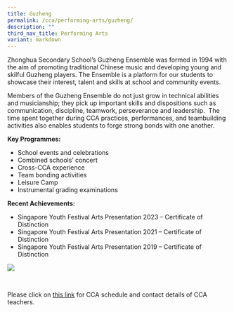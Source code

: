 ```yaml
---
title: Guzheng
permalink: /cca/performing-arts/guzheng/
description: ""
third_nav_title: Performing Arts
variant: markdown
---
```

Zhonghua Secondary School’s Guzheng Ensemble was formed in 1994 with the aim of promoting traditional Chinese music and developing young and skilful Guzheng players. The Ensemble is a platform for our students to showcase their interest, talent and skills at school and community events.&nbsp;

Members of the Guzheng Ensemble do not just grow in technical abilities and musicianship; they pick up important skills and dispositions such as communication, discipline, teamwork, perseverance and leadership.&nbsp; The time spent together during CCA practices, performances, and teambuilding activities also enables students to forge strong bonds with one another.

**Key Programmes:**
* School events and celebrations
* Combined schools’ concert
* Cross-CCA experience
* Team bonding activities
* Leisure Camp
* Instrumental grading examinations

**Recent Achievements:**
* Singapore Youth Festival Arts Presentation 2023 – Certificate of Distinction
* Singapore Youth Festival Arts Presentation 2021 – Certificate of Distinction
* Singapore Youth Festival Arts Presentation 2019 – Certificate of Distinction

![](/images/Guzheng.png)

<br clear="left">

Please click on [this link](https://www.zhonghuasec.moe.edu.sg/cca/schedule/) for CCA schedule and contact details of CCA teachers.